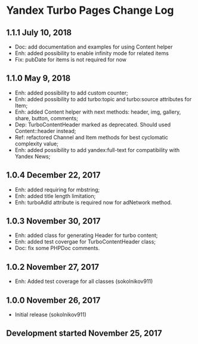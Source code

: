 Yandex Turbo Pages Change Log
=============================

1.1.1 July 10, 2018
--------------------
* Doc: add documentation and examples for using Content helper
* Enh: added possibility to enable infinity mode for related items
* Fix: pubDate for items is not required for now

1.1.0 May 9, 2018
--------------------
* Enh: added possibility to add custom counter;
* Enh: added possibility to add turbo:topic and turbo:source attributes for Item;
* Enh: added Content helper with next methods: header, img, gallery, share, button, comments;
* Dep: TurboContentHeader marked as deprecated. Should used Content::header instead;
* Ref: refactored Channel and Item methods for best cyclomatic complexity value;
* Enh: added possibility to add yandex:full-text for compatibility with Yandex News;

1.0.4 December 22, 2017
--------------------
* Enh: added requiring for mbstring;
* Enh: added title length limitation;
* Enh: turboAdId attribute is required now for adNetwork method.

1.0.3 November 30, 2017
--------------------
* Enh: added class for generating Header for turbo content;
* Enh: added test covergae for TurboContentHeader class;
* Doc: fix some PHPDoc comments.

1.0.2 November 27, 2017
-------------------
* Enh: Added test coverage for all classes (sokolnikov911)

1.0.0 November 26, 2017
--------------------
* Initial release (sokolnikov911)

Development started November 25, 2017
----------------------------------